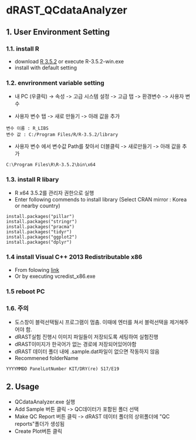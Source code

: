 # dRAST_QCdataAnalyzer

## 1. User Environment Setting
### 1.1. install R
* download [R 3.5.2](https://cran.r-project.org/bin/windows/base/old/3.5.2) or execute R-3.5.2-win.exe
* install with default setting
### 1.2. envrironment variable setting
* 내 PC (우클릭) -> 속성 -> 고급 시스템 설정 -> 고급 탭 -> 환경변수 -> 사용자 변수
- 사용자 변수 탭 -> 새로 만들기 -> 아래 값을 추가
<pre><code>변수 이름 : R_LIBS 
변수 값 : C:/Program Files/R/R-3.5.2/library</code></pre>
- 사용자 변수 에서 변수값 Path를 찾아서 더블클릭 -> 새로만들기 -> 아래 값을 추가
<pre><code>C:\Program Files\R\R-3.5.2\bin\x64</code></pre>

### 1.3. install R libary
* R x64 3.5.2를 관리자 권한으로 실행
* Enter following commends to install library (Select CRAN mirror : Korea or nearby country)
<pre><code>install.packages("pillar")
install.packages("stringr")
install.packages("pracma")
install.packages("tidyr")
install.packages("ggplot2")
install.packages("dplyr")</code></pre>
### 1.4 install Visual C++ 2013 Redistributable x86 
* From folowing [link](https://www.microsoft.com/ko-kr/download/details.aspx?id=40784)
* Or by executing vcredist_x86.exe
### 1.5 reboot PC
### 1.6. 주의
* 도스창이 블럭선택될시 프로그램이 멈춤. 이때에 엔터를 쳐서 블럭선택을 제거해주어야 함.
* dRAST실험 진행시 이미지 파일들이 저장되도록 세팅하여 실험진행
* dRAST이미지가 한국어가 없는 경로에 저장되어있어야함
* dRAST 데이터 폴더 내에 .sample.dat파일이 없으면 작동하지 않음
* Recommened folderName
<pre><code>YYYYMMDD PanelLotNumber KIT/DRY(re) S17/E19</code></pre>

## 2. Usage
* QCdataAnalyzer.exe 실행
* Add Sample 버튼 클릭 -> QC데이터가 포함된 폴더 선택
* Make QC Report 버튼 클릭 -> dRAST 데이터 폴더의 상위폴더에 "QC reports"폴더가 생성됨
* Create Plot버튼 클릭
